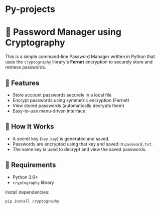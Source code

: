 # Py-projects
# 🔐 Password Manager using Cryptography

This is a simple command-line Password Manager written in Python that uses the `cryptography` library's **Fernet** encryption to securely store and retrieve passwords.

## 📌 Features

- Store account passwords securely in a local file
- Encrypt passwords using symmetric encryption (Fernet)
- View stored passwords (automatically decrypts them)
- Easy-to-use menu-driven interface

## 🚀 How It Works

- A secret key (`key.key`) is generated and saved.
- Passwords are encrypted using that key and saved in `password.txt`.
- The same key is used to decrypt and view the saved passwords.

## 🧪 Requirements

- Python 3.6+
- `cryptography` library

Install dependencies:
```bash
pip install cryptography
